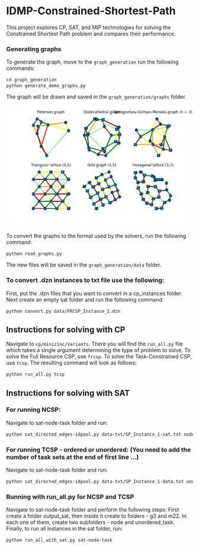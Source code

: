# IDMP-Constrained-Shortest-Path
 This project explores CP, SAT, and MIP technologies for solving the Constrained Shortest Path problem and compares their performance.

### Generating graphs
To generate the graph, move to the `graph_generation` run the following commands:
```
cd graph_generation
python generate_demo_graphs.py
```

The graph will be drawn and saved in the `graph_generation/graphs` folder.
![Example graphs](graph_generation/example.png)

To convert the graphs to the format used by the solvers, run the following command:
```
python read_graphs.py
```

The new files will be saved in the `graph_generation/data` folder.

### To convert .dzn instances to txt file use the following:
First, put the .dzn files that you want to convert in a cp_instances folder.
Next create an empty sat folder and run the following command:

```bash
python convert.py data/FRCSP_Instance_1.dzn
```

## Instructions for solving with CP

Navigate to ```cp/minizinc/Variants```. There you will find the ```run_all.py``` file which takes a single argument determining the type of problem to solve. To solve the Full Resource CSP, use ```frcsp```. To solve the Task-Constrained CSP, use ```tcsp```. The resulting command will look as follows:

```bash
python run_all.py tcsp
```

## Instructions for solving with SAT

### For running NCSP:
Navigate to sat-node-task folder and run:
```bash
python sat_directed_edges-idpool.py data-txt/SP_Instance_1-sat.txt node g3
```

### For running TCSP - ordered or unordered: (You need to add the number of task sets at the end of first line ...)
Navigate to sat-node-task folder and run:
```bash
python sat_directed_edges-idpool.py data-txt/SP_Instance_1-data.txt unordered_task g3
```

### Running with run_all.py for NCSP and TCSP
Navigate to sat-node-task folder and perform the following steps:
First create a folder output_sat, then inside it create to folders - g3 and m22. 
In each one of them, create two subfolders - node and unordered_task. 
Finally, to run all instances in the sat folder, run:
```bash
python run_all_with_sat.py sat-node-task
```